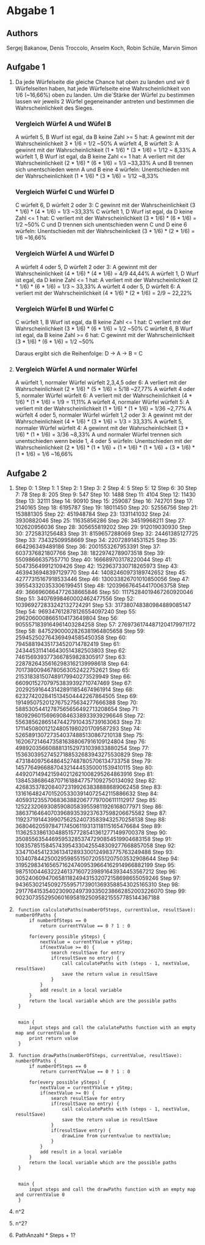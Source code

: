 # Abgabe 1

## Authors
Sergej Bakanow, Denis Troccolo, Anselm Koch, Robin Schüle, Marvin Simon

## Aufgabe 1

1. Da jede Würfelseite die gleiche Chance hat oben zu landen und wir 6 Würfelseiten haben, 
hat jede Würfelseite eine Wahrscheinlichkeit von 1/6 (~16,66%) oben zu landen. Um die´Stärke der Würfel zu bestimmen
lassen wir jeweils 2 Würfel gegeneinander antreten und bestimmen die Wahrscheinlichkeit des Sieges.

    ### Vergleich Würfel A und Wüfel B

    A würfelt 5, B Wurf ist egal, da B keine Zahl >= 5 hat: A gewinnt mit der Wahrscheinlichkeit 3 * 1/6 = 1/2 ~50%
    A würfelt 4, B würfelt 3: A gewinnt mit der Wahrscheinlichkeit  (1 * 1/6) * (3 * 1/6) = 1/12 ~ 8,33%
    A würfelt 1, B Wurf ist egal, da B keine Zahl <= 1 hat: A verliert mit der Wahrscheinlichkeit (2 * 1/6) * (6 * 1/6) = 1/3 ~33,33%
    A und B trennen sich unentschieden wenn A und B eine 4 würfeln: Unentschieden mit der Wahrscheinlichkeit (1 * 1/6) * (3 * 1/6) = 1/12 ~8,33%
    
    ### Vergleich Würfel C und Würfel D
    
    C würfelt 6, D würfelt 2 oder 3: C gewinnt mit der Wahrscheinlichkeit (3 * 1/6) * (4 * 1/6) = 1/3 ~33,33%
    C würfelt 1, D Wurf ist egal, da D keine Zahl <= 1 hat: C verliert mit der Wahrscheinlichkeit (3 * 1/6) * (6 * 1/6) = 1/2 ~50%
    C und D trennen sich unentschieden wenn C und D eine 6 würfeln: Unentschieden mit der Wahrscheinlickeit (3 * 1/6) * (2 * 1/6) = 1/6 ~16,66%
    
    ### Vergleich Würfel A und Würfel D
    
    A würfelt 4 oder 5, D würfelt 2 oder 3: A gewinnt mit der Wahrscheinlichkeit (4 * 1/6) * (4 * 1/6) = 4/9 44,44%
    A würfelt 1, D Wurf ist egal, da D keine Zahl <= 1 hat: A verliert mit der Wahrscheinlichkeit (2 * 1/6) * (6 * 1/6) = 1/3 ~ 33,33%
    A würfelt 4 oder 5, D würfelt 6: A verliert mit der Wahrscheinlichkeit (4 * 1/6) * (2 * 1/6) = 2/9 ~ 22,22%
    
    ### Vergleich Würfel B und Würfel C
    
    C würfelt 1, B Wurf ist egal, da B keine Zahl <= 1 hat: C verliert mit der Wahrscheinlichkeit (3 * 1/6) * (6 * 1/6) = 1/2 ~50%
    C würfelt 6, B Wurf ist egal, da B keine Zahl >= 6 hat: C gewinnt mit der Wahrscheinlichkeit (3 * 1/6) * (6 * 1/6) = 1/2 ~50%
    
    Daraus ergibt sich die Reihenfolge: D -> A -> B = C


2. ### Vergleich Würfel A und normaler Würfel
    
    A würfelt 1, normaler Würfel würfelt 2,3,4,5 oder 6: A verliert mit der Wahrscheinlichkeit (2 * 1/6) * (5 * 1/6) = 5/18 ~27,77%
    A würfelt 4 oder 5, normaler Würfel würfelt 6: A verliert mit der Wahrscheinlichkeit (4 * 1/6) * (1 * 1/6) = 1/9 = 11,11%
    A würfelt 4, normaler Würfel würfelt 5: A verliert mit der Wahrscheinlichkeit (1 * 1/6) * (1 * 1/6) = 1/36 ~2,77%
    A würfelt 4 oder 5, normaler Würfel würfelt 1,2 oder 3: A gewinnt mit der Wahrscheinlichkeit (4 * 1/6) * (3 * 1/6) = 1/3 = 33,33%
    A würfelt 5, normaler Würfel würfelt 4: A gewinnt mit der Wahrscheinlichkeit (3 * 1/6) * (1 * 1/6) = 3/36 ~8,33%
    A und normaler Würfel trennen sich unentschieden wenn beide 1, 4 oder 5 würfeln: Unentschieden mit der Wahrscheinlichkeit (2 * 1/6) * (1 * 1/6) + (1 * 1/6) * (1 * 1/6) + (3 * 1/6) * (1 * 1/6) = 1/6 ~16,66%

   

## Aufgabe 2

1. Step 0: 1
Step 1: 1
Step 2: 1
Step 3: 2
Step 4: 5
Step 5: 12
Step 6: 30
Step 7: 78
Step 8: 205
Step 9: 547
Step 10: 1488
Step 11: 4104
Step 12: 11430
Step 13: 32111
Step 14: 90910
Step 15: 259087
Step 16: 742701
Step 17: 2140165
Step 18: 6195787
Step 19: 18011450
Step 20: 52556756
Step 21: 153881305
Step 22: 451948784
Step 23: 1331141032
Step 24: 3930882046
Step 25: 11635856286
Step 26: 34519968211
Step 27: 102620956036
Step 28: 305655819202
Step 29: 912019030930
Step 30: 2725831256483
Step 31: 8159657288069
Step 32: 24461385127725
Step 33: 73432509958669
Step 34: 220728914531525
Step 35: 664296349489186
Step 36: 2001553267953391
Step 37: 6037376821807766
Step 38: 18229742789073518
Step 39: 55098666357557710
Step 40: 166689703178220044
Step 41: 504735649912109426
Step 42: 1529637330718265973
Step 43: 4639436948397129770
Step 44: 14082460973189742652
Step 45: 42777315167918533446
Step 46: 130033826701010850056
Step 47: 395543320353306199451
Step 48: 1203966764544170063758
Step 49: 3666960664772638665846
Step 50: 11175284019467260920046
Step 51: 34076998460002462477556
Step 52: 103969272833242132724291
Step 53: 317380748380984889085147
Step 54: 969347612878126554097240
Step 55: 2962060008665104173649804
Step 56: 9055571839164961403284258
Step 57: 27697361744871204179971172
Step 58: 84752900002826381964805658
Step 59: 259452502764369494585450358
Step 60: 794588194351734520714782419
Step 61: 2434453114146430514382503803
Step 62: 7461569393773667859828305917
Step 63: 22878264356162983162139998618
Step 64: 70173800946780563052422752621
Step 65: 215318381507489179940273529949
Step 66: 660901527079753839392710747469
Step 67: 2029259164431428911854674961914
Step 68: 6232742028415134504442267864505
Step 69: 19149507520127675275634277666388
Step 70: 58853054412787565656492713208654
Step 71: 180929601569690846338933939296646
Step 72: 556385628651474427910435739163063
Step 73: 1711450800121248051980201709587293
Step 74: 5265891307273540374885130867210138
Step 75: 16206721464735816388067916109124804
Step 76: 49892035660888131529731039833880254
Step 77: 153630395274527188532683943275530829
Step 78: 473184097564864527487805706134733758
Step 79: 1457764966887043214445350001539410115
Step 80: 4492071494215940212621008295264863916
Step 81: 13845386864870716188477571092750134092
Step 82: 42683537820840723199263838888689062458
Step 83: 131616482470152053303914072542115886632
Step 84: 405931235570683638820677797006111112917
Step 85: 1252232069308590805839559811926168077971
Step 86: 3863716464070396893539237637598206675582
Step 87: 11923719144399075625240735839432570258138
Step 88: 36804620597847174506119313118115165476684
Step 89: 113625338613048851577285413612771499700378
Step 90: 350855635446959532853747290854519904683158
Step 91: 1083578515845743954330425548309277668857058
Step 92: 3347104541233613412893300124983775763249488
Step 93: 10340784425002959855150720551207503532908644
Step 94: 31952983416565716247409539664162914966882199
Step 95: 98751004463222461371607239891643934453567212
Step 96: 305240609470658118249431532072158698655059246
Step 97: 943653021450927559571739013693588543025165310
Step 98: 2917764153540230902497393350238662852003226070
Step 99: 9023073552950601695819250958215557785144367188

2. ```
    function calculatePaths(numberOfSteps, currentValue, resultSave): numberOfPaths {
        if numberOfSteps == 0
            return currentYValue == 0 ? 1 : 0
        
        for(every possible ySteps) {
            nextValue = currentYValue + yStep;
            if(nextValue >= 0) {
                search resultSave for entry
                if(resultSave no entry) {
                    call calculatePaths with (steps - 1, nextValue, resultSave)
                    save the return value in resultSave
                }
            }
            add result in a local variable
        }
        return the local variable which are the possible paths
    }


    main {
        input steps and call the calulatePaths function with an empty map and currentValue 0
        print return value
    }
    ```
3. ```
    function drawPaths(numberOfSteps, currentValue, resultSave): numberOfPaths {
        if numberOfSteps == 0
            return currentYValue == 0 ? 1 : 0
        
        for(every possible ySteps) {
            nextValue = currentYValue + yStep;
            if(nextValue >= 0) {
                search resultSave for entry
                if(resultSave no entry) {
                    call calculatePaths with (steps - 1, nextValue, resultSave)
                    save the return value in resultSave
                }
                if(resultSave entry) {
                    drawLine from currentvalue to nextValue;
                }
            }
            add result in a local variable
        }
        return the local variable which are the possible paths
    }


    main {
        input steps and call the drawPaths function with an empty map and currentValue 0
    }
    ```
4. n^2
5. n^2?
6. PathAnzahl * Steps + 1?